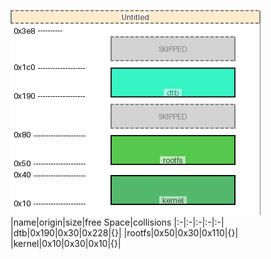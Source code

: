 ![memory map diagram](test_generate_doc_example_normal_cropped.png)
|name|origin|size|free Space|collisions
|:-|:-|:-|:-|:-|
|<span style='color:(203, 67, 70, 137)'>dtb</span>|0x190|0x30|0x228|{}|
|<span style='color:(50, 206, 201, 129)'>rootfs</span>|0x50|0x30|0x110|{}|
|<span style='color:(241, 9, 76, 68)'>kernel</span>|0x10|0x30|0x10|{}|
